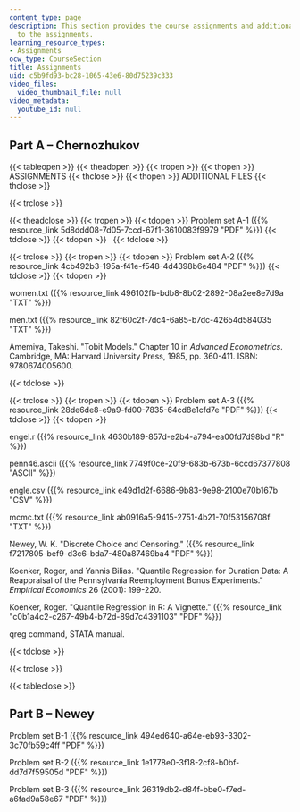 ```yaml
---
content_type: page
description: This section provides the course assignments and additional files related
  to the assignments.
learning_resource_types:
- Assignments
ocw_type: CourseSection
title: Assignments
uid: c5b9fd93-bc28-1065-43e6-80d75239c333
video_files:
  video_thumbnail_file: null
video_metadata:
  youtube_id: null
---
```


Part A – Chernozhukov
---------------------

{{< tableopen >}}
{{< theadopen >}}
{{< tropen >}}
{{< thopen >}}
ASSIGNMENTS
{{< thclose >}}
{{< thopen >}}
ADDITIONAL FILES
{{< thclose >}}

{{< trclose >}}

{{< theadclose >}}
{{< tropen >}}
{{< tdopen >}}
Problem set A-1 ({{% resource_link 5d8ddd08-7d05-7ccd-67f1-3610083f9979 "PDF" %}})
{{< tdclose >}}
{{< tdopen >}}
 
{{< tdclose >}}

{{< trclose >}}
{{< tropen >}}
{{< tdopen >}}
Problem set A-2 ({{% resource_link 4cb492b3-195a-f41e-f548-4d4398b6e484 "PDF" %}})
{{< tdclose >}}
{{< tdopen >}}


women.txt ({{% resource_link 496102fb-bdb8-8b02-2892-08a2ee8e7d9a "TXT" %}})

men.txt ({{% resource_link 82f60c2f-7dc4-6a85-b7dc-42654d584035 "TXT" %}})

Amemiya, Takeshi. "Tobit Models." Chapter 10 in _Advanced Econometrics_. Cambridge, MA: Harvard University Press, 1985, pp. 360-411. ISBN: 9780674005600.


{{< tdclose >}}

{{< trclose >}}
{{< tropen >}}
{{< tdopen >}}
Problem set A-3 ({{% resource_link 28de6de8-e9a9-fd00-7835-64cd8e1cfd7e "PDF" %}})
{{< tdclose >}}
{{< tdopen >}}


engel.r ({{% resource_link 4630b189-857d-e2b4-a794-ea00fd7d98bd "R" %}})

penn46.ascii ({{% resource_link 7749f0ce-20f9-683b-673b-6ccd67377808 "ASCII" %}})

engle.csv ({{% resource_link e49d1d2f-6686-9b83-9e98-2100e70b167b "CSV" %}})

mcmc.txt ({{% resource_link ab0916a5-9415-2751-4b21-70f53156708f "TXT" %}})

Newey, W. K. "Discrete Choice and Censoring." ({{% resource_link f7217805-bef9-d3c6-bda7-480a87469ba4 "PDF" %}})

Koenker, Roger, and Yannis Bilias. "Quantile Regression for Duration Data: A Reappraisal of the Pennsylvania Reemployment Bonus Experiments." _Empirical Economics_ 26 (2001): 199-220.

Koenker, Roger. "Quantile Regression in R: A Vignette." ({{% resource_link "c0b1a4c2-c267-49b4-b72d-89d7c4391103" "PDF" %}})

qreg command, STATA manual.


{{< tdclose >}}

{{< trclose >}}

{{< tableclose >}}

Part B – Newey
--------------

Problem set B-1 ({{% resource_link 494ed640-a64e-eb93-3302-3c70fb59c4ff "PDF" %}})

Problem set B-2 ({{% resource_link 1e1778e0-3f18-2cf8-b0bf-dd7d7f59505d "PDF" %}})

Problem set B-3 ({{% resource_link 26319db2-d84f-bbe0-f7ed-a6fad9a58e67 "PDF" %}})